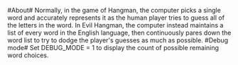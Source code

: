 #About#
Normally, in the game of Hangman, the computer picks a single word and accurately represents it as the human player tries to guess all of the letters in the word. In Evil Hangman, the computer instead maintains a list of every word in the English language, then continuously pares down the word list to try to dodge the player's guesses as much as possible. 
#Debug mode#
Set DEBUG_MODE = 1 to display the count of possible remaining word choices.
